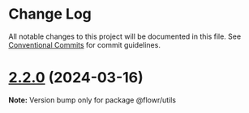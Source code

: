 # Change Log

All notable changes to this project will be documented in this file.
See [Conventional Commits](https://conventionalcommits.org) for commit guidelines.

# [2.2.0](https://github.com/pulseflow/pastel/compare/v2.1.0...v2.2.0) (2024-03-16)

**Note:** Version bump only for package @flowr/utils

